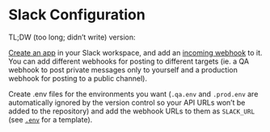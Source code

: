 # Slack Configuration

TL;DW (too long; didn’t write) version:

[Create an app](https://api.slack.com/apps "Apps list") in your Slack workspace, and add an [incoming webhook](https://api.slack.com/messaging/webhooks "Instructions for sending messages using webhooks") to it.
You can add different webhooks for posting to different targets (ie. a QA webhook to post private messages only to yourself and a production webhook for posting to a public channel).

Create .env files for the environments you want (`.qa.env` and `.prod.env` are automatically ignored by the version control so your API URLs won’t be added to the repository) and add the webhook URLs to them as `SLACK_URL` (see [`.env`](../.env) for a template).
